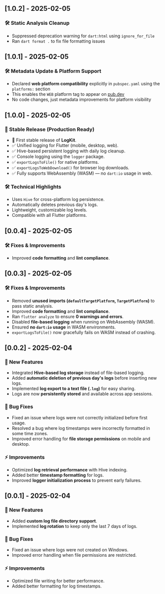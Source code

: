 ## [1.0.2] - 2025-02-05
### 🛠 Static Analysis Cleanup
- Suppressed deprecation warning for `dart:html` using `ignore_for_file`
- Ran `dart format .` to fix file formatting issues

## [1.0.1] - 2025-02-05
### 🛠 Metadata Update & Platform Support

- Declared **web platform compatibility** explicitly in `pubspec.yaml` using the `platforms:` section
- This enables the `WEB` platform tag to appear on [pub.dev](https://pub.dev/packages/logkit)
- No code changes, just metadata improvements for platform visibility

## [1.0.0] - 2025-02-05
### 🎉 Stable Release (Production Ready)

- 🚀 First stable release of **LogKit**.
- ✅ Unified logging for Flutter (mobile, desktop, web).
- ✅ Hive-based persistent logging with daily log cleanup.
- ✅ Console logging using the `logger` package.
- ✅ `exportLogsToFile()` for native platforms.
- ✅ `exportLogsToWebDownload()` for browser log downloads.
- ✅ Fully supports WebAssembly (WASM) — no `dart:io` usage in web.

### 🛠 Technical Highlights
- Uses `Hive` for cross-platform log persistence.
- Automatically deletes previous day's logs.
- Lightweight, customizable log levels.
- Compatible with all Flutter platforms.

## [0.0.4] - 2025-02-05
### 🛠 Fixes & Improvements
- Improved **code formatting** and **lint compliance**.

## [0.0.3] - 2025-02-05
### 🛠 Fixes & Improvements
- Removed **unused imports (`defaultTargetPlatform`, `TargetPlatform`)** to pass static analysis.
- Improved **code formatting** and **lint compliance**.
- Ran `flutter analyze` to ensure **0 warnings and errors**.
- Disabled **file-based logging** when running on WebAssembly (WASM).
- Ensured **no `dart:io` usage** in WASM environments.
- `exportLogsToFile()` now gracefully fails on WASM instead of crashing.

## [0.0.2] - 2025-02-04
### 🚀 New Features
- Integrated **Hive-based log storage** instead of file-based logging.
- Added **automatic deletion of previous day's logs** before inserting new logs.
- Implemented **log export to a text file (`.log`)** for easy sharing.
- Logs are now **persistently stored** and available across app sessions.

### 🐛 Bug Fixes
- Fixed an issue where logs were not correctly initialized before first usage.
- Resolved a bug where log timestamps were incorrectly formatted in some time zones.
- Improved error handling for **file storage permissions** on mobile and desktop.

### ⚡ Improvements
- Optimized **log retrieval performance** with Hive indexing.
- Added better **timestamp formatting** for logs.
- Improved **logger initialization process** to prevent early failures.

## [0.0.1] - 2025-02-04
### 🚀 New Features
- Added **custom log file directory support**.
- Implemented **log rotation** to keep only the last 7 days of logs.

### 🐛 Bug Fixes
- Fixed an issue where logs were not created on Windows.
- Improved error handling when file permissions are restricted.

### ⚡ Improvements
- Optimized file writing for better performance.
- Added better formatting for log timestamps.

